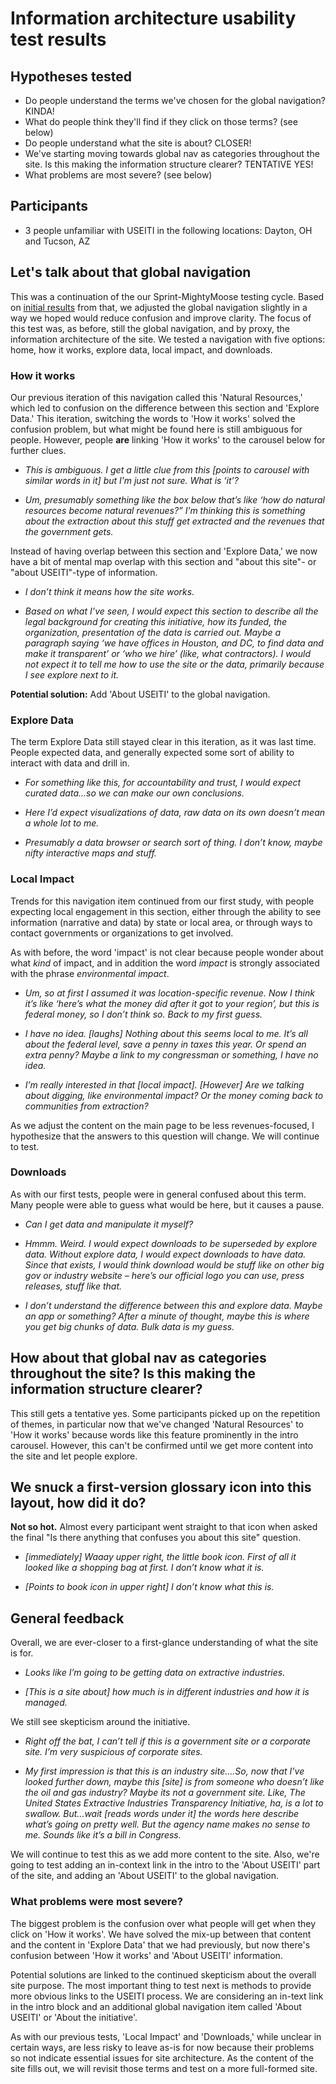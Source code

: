 # Information architecture usability test results


## Hypotheses tested

- Do people understand the terms we've chosen for the global navigation? KINDA!
- What do people think they'll find if they click on those terms? (see below)
- Do people understand what the site is about? CLOSER!
- We've starting moving towards global nav as categories throughout the site. Is this making the information structure clearer? TENTATIVE YES!
- What problems are most severe? (see below)


## Participants

- 3 people unfamiliar with USEITI in the following locations: Dayton, OH and Tucson, AZ


## Let's talk about that global navigation

This was a continuation of the our Sprint-MightyMoose testing cycle. Based on [initial results](https://github.com/18F/doi-extractives-data/blob/research/research/sprint-mightymoose/sprint-mightymoose_results.md) from that, we adjusted the global navigation slightly in a way we hoped would reduce confusion and improve clarity. The focus of this test was, as before, still the global navigation, and by proxy, the information architecture of the site. We tested a navigation with five options: home, how it works, explore data, local impact, and downloads.

### How it works

Our previous iteration of this navigation called this 'Natural Resources,' which led to confusion on the difference between this section and 'Explore Data.' This iteration, switching the words to 'How it works' solved the confusion problem, but what might be found here is still ambiguous for people. However, people **are** linking 'How it works' to the carousel below for further clues.

- _This is ambiguous. I get a little clue from this [points to carousel with similar words in it] but I’m just not sure. What is ‘it’?_

- _Um, presumably something like the box below that’s like ‘how do natural resources become natural revenues?” I’m thinking this is something about the extraction about this stuff get extracted and the revenues that the government gets._

Instead of having overlap between this section and 'Explore Data,' we now have a bit of mental map overlap with this section and "about this site"- or "about USEITI"-type of information.

- _I don’t think it means how the site works._

- _Based on what I’ve seen, I would expect this section to describe all the legal background for creating this initiative, how its funded, the organization, presentation of the data is carried out. Maybe a paragraph saying ‘we have offices in Houston, and DC, to find data and make it transparent’ or ‘who we hire’ (like, what contractors). I would not expect it to tell me how to use the site or the data, primarily because I see explore next to it._

**Potential solution:** Add 'About USEITI' to the global navigation.

### Explore Data

The term Explore Data still stayed clear in this iteration, as it was last time. People expected data, and generally expected some sort of ability to interact with data and drill in.

- _For something like this, for accountability and trust, I would expect curated data...so we can make our own conclusions._

- _Here I’d expect visualizations of data, raw data on its own doesn’t mean a whole lot to me._

- _Presumably a data browser or search sort of thing. I don’t know, maybe nifty interactive maps and stuff._

### Local Impact

Trends for this navigation item continued from our first study, with people expecting local engagement in this section, either through the ability to see information (narrative and data) by state or local area, or through ways to contact governments or organizations to get involved.

As with before, the word 'impact' is not clear because people wonder about what *kind* of impact, and in addition the word *impact* is strongly associated with the phrase *environmental impact*.

- _Um, so at first I assumed it was location-specific revenue. Now I think it’s like ‘here’s what the money did after it got to your region’, but this is federal money, so I don’t think so. Back to my first guess._

- _I have no idea. [laughs] Nothing about this seems local to me. It’s all about the federal level, save a penny in taxes this year. Or spend an extra penny? Maybe a link to my congressman or something, I have no idea._

- _I’m really interested in that [local impact]. [However] Are we talking about digging, like environmental impact? Or the money coming back to communities from extraction?_

As we adjust the content on the main page to be less revenues-focused, I hypothesize that the answers to this question will change. We will continue to test.


### Downloads

As with our first tests, people were in general confused about this term. Many people were able to guess what would be here, but it causes a pause.

- _Can I get data and manipulate it myself?_

- _Hmmm. Weird. I would expect downloads to be superseded by explore data. Without explore data, I would expect downloads to have data. Since that exists, I would think download would be stuff like on other big gov or industry website – here’s our official logo you can use, press releases, stuff like that._

- _I don’t understand the difference between this and explore data. Maybe an app or something? After a minute of thought, maybe this is where you get big chunks of data. Bulk data is my guess._


## How about that global nav as categories throughout the site? Is this making the information structure clearer?

This still gets a tentative yes. Some participants picked up on the repetition of themes, in particular now that we've changed 'Natural Resources' to 'How it works' because words like this feature prominently in the intro carousel. However, this can't be confirmed until we get more content into the site and let people explore.


## We snuck a first-version glossary icon into this layout, how did it do?

**Not so hot.** Almost every participant went straight to that icon when asked the final "Is there anything that confuses you about this site" question.

- _[immediately] Waaay upper right, the little book icon. First of all it looked like a shopping bag at first. I don’t know what it is._

- _[Points to book icon in upper right] I don’t know what this is._


## General feedback

Overall, we are ever-closer to a first-glance understanding of what the site is for.

- _Looks like I’m going to be getting data on extractive industries._

- _[This is a site about] how much is in different industries and how it is managed._

We still see skepticism around the initiative.

- _Right off the bat, I can’t tell if this is a government site or a corporate site. I’m very suspicious of corporate sites._

- _My first impression is that this is an industry site....So, now that I’ve looked further down, maybe this [site] is from someone who doesn’t like the oil and gas industry? Maybe its not a government site. Like, The United States Extractive Industries Transparency Initiative, ha, is a lot to swallow. But...wait [reads words under it] the words here describe what’s going on pretty well. But the agency name makes no sense to me. Sounds like it’s a bill in Congress._

We will continue to test this as we add more content to the site. Also, we're going to test adding an in-context link in the intro to the 'About USEITI' part of the site, and adding an 'About USEITI' to the global navigation.


### What problems were most severe?

The biggest problem is the confusion over what people will get when they click on 'How it works'. We have solved the mix-up between that content and the content in 'Explore Data' that we had previously, but now there's confusion between 'How it works' and 'About USEITI' information.

Potential solutions are linked to the continued skepticism about the overall site purpose. The most important thing to test next is methods to provide more obvious links to the USEITI process. We are considering an in-text link in the intro block and an additional global navigation item called 'About USEITI' or 'About the initiative'.

As with our previous tests, 'Local Impact' and 'Downloads,' while unclear in certain ways, are less risky to leave as-is for now because their problems so not indicate essential issues for site architecture. As the content of the site fills out, we will revisit those terms and test on a more full-formed site.
